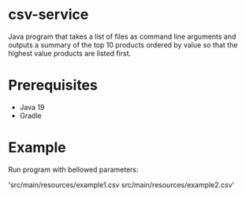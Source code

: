# csv-service

Java program that takes a list of files as command line arguments and outputs a
summary of the top 10 products ordered by value so that the highest value products are
listed first.

# Prerequisites

- Java 19 
- Gradle

# Example 

Run program with bellowed parameters:

'src/main/resources/example1.csv src/main/resources/example2.csv'